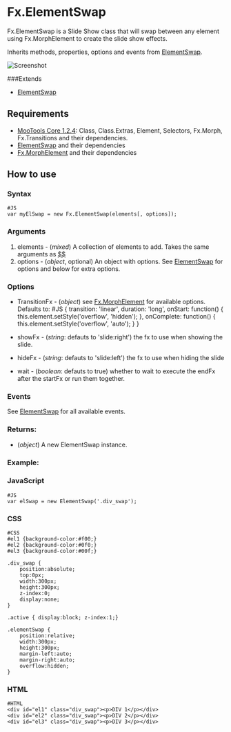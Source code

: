 Fx.ElementSwap
==============

Fx.ElementSwap is a Slide Show class that will swap between any element using Fx.MorphElement to create the slide show effects.

Inherits methods, properties, options and events from [ElementSwap][].

![Screenshot](http://github.com/vincentbluff/Fx.ElementSwap/raw/master/screenshot.png)

###Extends
* [ElementSwap][]

Requirements
------------

* [MooTools Core 1.2.4](http://mootools.net/core): Class, Class.Extras, Element, Selectors, Fx.Morph, Fx.Transitions and their dependencies.
* [ElementSwap][] and their dependencies
* [Fx.MorphElement][] and their dependencies

How to use
----------

### Syntax
	#JS
	var myElSwap = new Fx.ElementSwap(elements[, options]);

### Arguments

1. elements - (*mixed*) A collection of elements to add. Takes the same arguments as [$$][]
2. options - (*object*, optional) An object with options. See [ElementSwap][] for options and below for extra options.

### Options
- TransitionFx - (*object*) see [Fx.MorphElement][] for available options. Defaults to:
		#JS
		{
			transition: 'linear',
			duration: 'long',
			onStart: function() {
				this.element.setStyle('overflow', 'hidden');
			},
			onComplete: function() {
				this.element.setStyle('overflow', 'auto');
			}
		}

- showFx - (*string*: defauts to 'slide:right') the fx to use when showing the slide.
- hideFx - (*string*: defauts to 'slide:left') the fx to use when hiding the slide
- wait - (*boolean*: defauts to true) whether to wait to execute the endFx after the startFx or run them together.

### Events
See [ElementSwap][] for all available events.

### Returns:

* (*object*) A new ElementSwap instance.

### Example:

### JavaScript

	#JS
	var elSwap = new ElementSwap('.div_swap');

### CSS

	#CSS
	#el1 {background-color:#f00;}
	#el2 {background-color:#0f0;}
	#el3 {background-color:#00f;}
	
	.div_swap {
		position:absolute;
		top:0px;
		width:300px;
		height:300px;
		z-index:0;
		display:none;
	}
	
	.active { display:block; z-index:1;}
	
	.elementSwap {
		position:relative;
		width:300px;
		height:300px;
		margin-left:auto;
		margin-right:auto;
		overflow:hidden;
	}

### HTML

	#HTML
	<div id="el1" class="div_swap"><p>DIV 1</p></div>
	<div id="el2" class="div_swap"><p>DIV 2</p></div>
	<div id="el3" class="div_swap"><p>DIV 3</p></div>

[$$]: http://www.mootools.net/docs/core/Element/Element#dollars
[ElementSwap]: http://www.mootools.net/forge/p/elementswap
[Fx.MorphElement]: http://www.mootools.net/forge/p/fx_morphelement
